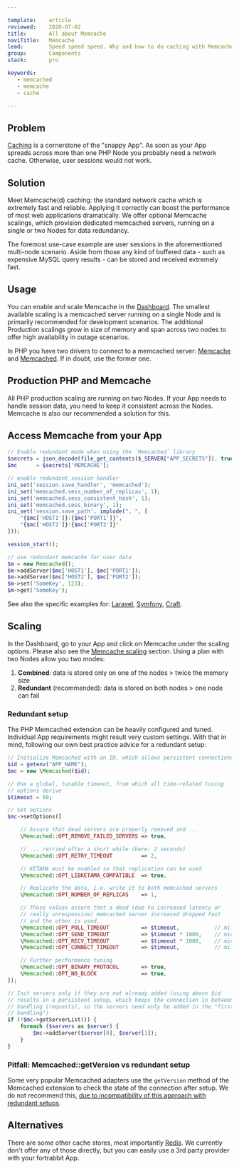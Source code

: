 ```yaml
---

template:    article
reviewed:    2020-07-02
title:       All about Memcache
naviTitle:   Memcache
lead:        Speed speed speed. Why and how to do caching with Memcache on fortrabbit.
group:       Components
stack:       pro

keywords:
   - memcached
   - memcache
   - cache

---
```



## Problem

[Caching](best-practices#toc-prepare-to-cache) is a cornerstone of the "snappy App". As soon as your App spreads across more than one PHP Node you probably need a network cache. Otherwise, user sessions would not work.

## Solution

Meet Memcache(d) caching: the standard network cache which is extremely fast and reliable. Applying it correctly can boost the performance of most web applications dramatically. We offer optional Memcache scalings, which provision dedicated memcached servers, running on a single or two Nodes for data redundancy.

The foremost use-case example are user sessions in the aforementioned multi-node scenario. Aside from those any kind of buffered data - such as expensive MySQL query results - can be stored and received extremely fast.


## Usage

You can enable and scale Memcache in the [Dashboard](dashboard). The smallest available scaling is a memcached server running on a single Node and is primarily recommended for development scenarios. The additional Production scalings grow in size of memory and span across two nodes to offer high availability in outage scenarios.

In PHP you have two drivers to connect to a memcached server: [Memcache](http://php.net/manual/en/book.memcache.php) and [Memcached](http://php.net/manual/en/book.memcached.php). If in doubt, use the former one.

## Production PHP and Memcache

All PHP production scaling are running on two Nodes. If your App needs to handle session data, you need to keep it consistent across the Nodes. Memcache is also our recommended a solution for this.

## Access Memcache from your App

```php
// Enable redundant mode when using the `Memcached` library
$secrets = json_decode(file_get_contents($_SERVER["APP_SECRETS"]), true);
$mc      = $secrets['MEMCACHE'];

// enable redundant session handler
ini_set('session.save_handler', 'memcached');
ini_set('memcached.sess_number_of_replicas', 1);
ini_set('memcached.sess_consistent_hash', 1);
ini_set('memcached.sess_binary', 1);
ini_set('session.save_path', implode(", ", [
    "{$mc['HOST1']}:{$mc['PORT1']}",
    "{$mc['HOST2']}:{$mc['PORT2']}"
]));

session_start();

// use redundant memcache for user data
$m = new Memcached();
$m->addServer($mc['HOST1'], $mc['PORT1']);
$m->addServer($mc['HOST2'], $mc['PORT2']);
$m->set('SomeKey', 123);
$m->get('SomeKey');
```

See also the specific examples for: [Laravel](install-laravel-pro#toc-setting-up-memcache), [Symfony](install-symfony#toc-memcache), [Craft](install-craft#toc-memcache).



## Scaling

In the Dashboard, go to your App and click on Memcache under the scaling options. Please also see the [Memcache scaling](scaling#toc-memcache) section. Using a plan with two Nodes allow you two modes:

1. **Combined**: data is stored only on one of the nodes > twice the memory size
2. **Redundant** (recommended): data is stored on both nodes > one node can fail


### Redundant setup

The PHP Memcached extension can be heavily configured and tuned. Individual App requirements might result very custom settings. With that in mind, following our own best practice advice for a redundant setup:

``` php
// Initialize Memcached with an ID, which allows persistent connections
$id = getenv("APP_NAME");
$mc = new \Memcached($id);

// Use a global, tunable timeout, from which all time-related tuning
// options derive
$timeout = 50;

// Set options
$mc->setOptions([

    // Assure that dead servers are properly removed and ...
    \Memcached::OPT_REMOVE_FAILED_SERVERS => true,

    // ... retried after a short while (here: 2 seconds)
    \Memcached::OPT_RETRY_TIMEOUT         => 2,

    // KETAMA must be enabled so that replication can be used
    \Memcached::OPT_LIBKETAMA_COMPATIBLE  => true,

    // Replicate the data, i.e. write it to both memcached servers
    \Memcached::OPT_NUMBER_OF_REPLICAS    => 1,

    // Those values assure that a dead (due to increased latency or
    // really unresponsive) memcached server increased dropped fast
    // and the other is used.
    \Memcached::OPT_POLL_TIMEOUT          => $timeout,           // milliseconds
    \Memcached::OPT_SEND_TIMEOUT          => $timeout * 1000,    // microseconds
    \Memcached::OPT_RECV_TIMEOUT          => $timeout * 1000,    // microseconds
    \Memcached::OPT_CONNECT_TIMEOUT       => $timeout,           // milliseconds

    // Further performance tuning
    \Memcached::OPT_BINARY_PROTOCOL       => true,
    \Memcached::OPT_NO_BLOCK              => true,
]);

// Init servers only if they are not already added (using above $id
// results in a persistent setup, which keeps the connection in between
// handling (requests), so the servers need only be added in the "first
// handling")
if (!$mc->getServerList()) {
    foreach ($servers as $server) {
        $mc->addServer($server[0], $server[1]);
    }
}
```

### Pitfall: Memcached::getVersion vs redundant setup

Some very popular Memcached adapters use the `getVersion` method of the Memcached extension to check the state of the connection after setup. We do not recommend this, [due to incompatibility of this approach with redundant setups](https://github.com/laravel/framework/issues/17957).

## Alternatives

There are some other cache stores, most importantly [Redis](http://redis.io/). We currently don't offer any of those directly, but you can easily use a 3rd party provider with your fortrabbit App.
